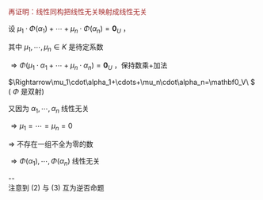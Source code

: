 <font color=brown>再证明：线性同构把线性无关映射成线性无关</font>  
  
设 $\mu_1\cdot\Phi(\alpha_1)+\cdots+\mu_n\cdot\Phi(\alpha_n)=\mathbf0_U$ ，  
  
其中 $\mu_1,\cdots,\mu_n\in K$ 是待定系数  
  
 $\Rightarrow\Phi(\mu_1\cdot\alpha_1 +\cdots+\mu_n\cdot\alpha_n)=\mathbf0_U$ ，保持数乘+加法  
  
 $\Rightarrow\mu_1\cdot\alpha_1+\cdots+\mu_n\cdot\alpha_n=\mathbf0_V\ $ ( $\Phi$ 是双射)  
  
又因为 $\alpha_1,\cdots,\alpha_n$ 线性无关  
  
 $\Rightarrow\mu_1=\cdots=\mu_n=0$  
  
 $\Rightarrow$ 不存在一组不全为零的数  
  
 $\Rightarrow\Phi(\alpha_1),\cdots,\Phi(\alpha_n)$ 线性无关  
  
--  
注意到 $(2)$ 与 $(3)$ 互为逆否命题  
